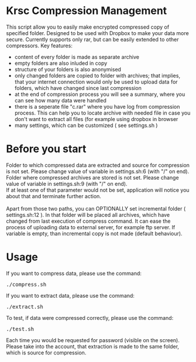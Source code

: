 Krsc Compression Management
===========
This script allow you to easily make encrypted compressed copy of specified folder. Designed to be used with Dropbox to make your data more secure. Currently supports only rar, but can be easily extended to other compressors. Key features:<br/>
- content of every folder is made as separate archive
- empty folders are also inluded in copy
- structure of your folders is also anonymised
- only changed folders are copied to folder with archives; that implies, that your internet connection would only be used to upload data for folders, which have changed since last compression
- at the end of compression process you will see a summary, where you can see how many data were handled
- there is a seperate file "c.rar" where you have log from compression process. This can help you to locate archive with needed file in case you don't want to extract all files (for example using dropbox in browser 
- many settings, which can be customized ( see settings.sh )

Before you start
===========
Folder to which compressed data are extracted and source for compression is not set. Please change value of variable in settings.sh:6 (with "/" on end).<br/>
Folder where compressed archives are stored is not set. Please change value of variable in settings.sh:9 (with "/" on end).<br/>
If at least one of that parameter would not be set, application will notice you about that and terminate further action.<br/>
<br/>
Apart from those two paths, you can OPTIONALLY set incremental folder ( settings.sh:12 ). In that folder will be placed all archives, which have changed from last execution of compress command.
It can ease the process of uploading data to external server, for example ftp server. If variable is empty, than incremental copy is not made (default behaviour).
<br/>

Usage
===========
If you want to compress data, please use the command:
<pre>
./compress.sh
</pre>
If you want to extract data, please use the command:
<pre>
./extract.sh
</pre>
To test, if data were compressed correctly, please use the command:
<pre>
./test.sh
</pre>
Each time you would be requested for password (visible on the screen). Please take into the account, that extraction is made to the same folder, which is source for compression.
